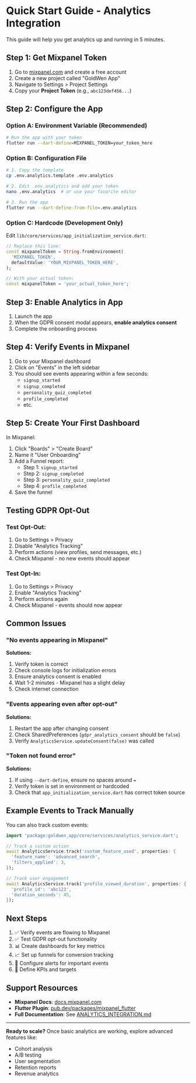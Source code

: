 # Quick Start Guide - Analytics Integration

This guide will help you get analytics up and running in 5 minutes.

## Step 1: Get Mixpanel Token

1. Go to [mixpanel.com](https://mixpanel.com) and create a free account
2. Create a new project called "GoldWen App"
3. Navigate to Settings > Project Settings
4. Copy your **Project Token** (e.g., `abc123def456...`)

## Step 2: Configure the App

### Option A: Environment Variable (Recommended)

```bash
# Run the app with your token
flutter run --dart-define=MIXPANEL_TOKEN=your_token_here
```

### Option B: Configuration File

```bash
# 1. Copy the template
cp .env.analytics.template .env.analytics

# 2. Edit .env.analytics and add your token
nano .env.analytics  # or use your favorite editor

# 3. Run the app
flutter run --dart-define-from-file=.env.analytics
```

### Option C: Hardcode (Development Only)

Edit `lib/core/services/app_initialization_service.dart`:

```dart
// Replace this line:
const mixpanelToken = String.fromEnvironment(
  'MIXPANEL_TOKEN',
  defaultValue: 'YOUR_MIXPANEL_TOKEN_HERE',
);

// With your actual token:
const mixpanelToken = 'your_actual_token_here';
```

## Step 3: Enable Analytics in App

1. Launch the app
2. When the GDPR consent modal appears, **enable analytics consent**
3. Complete the onboarding process

## Step 4: Verify Events in Mixpanel

1. Go to your Mixpanel dashboard
2. Click on "Events" in the left sidebar
3. You should see events appearing within a few seconds:
   - `signup_started`
   - `signup_completed`
   - `personality_quiz_completed`
   - `profile_completed`
   - etc.

## Step 5: Create Your First Dashboard

In Mixpanel:

1. Click "Boards" > "Create Board"
2. Name it "User Onboarding"
3. Add a Funnel report:
   - Step 1: `signup_started`
   - Step 2: `signup_completed`
   - Step 3: `personality_quiz_completed`
   - Step 4: `profile_completed`
4. Save the funnel

## Testing GDPR Opt-Out

### Test Opt-Out:

1. Go to Settings > Privacy
2. Disable "Analytics Tracking"
3. Perform actions (view profiles, send messages, etc.)
4. Check Mixpanel - no new events should appear

### Test Opt-In:

1. Go to Settings > Privacy
2. Enable "Analytics Tracking"
3. Perform actions again
4. Check Mixpanel - events should now appear

## Common Issues

### "No events appearing in Mixpanel"

**Solutions:**
1. Verify token is correct
2. Check console logs for initialization errors
3. Ensure analytics consent is enabled
4. Wait 1-2 minutes - Mixpanel has a slight delay
5. Check internet connection

### "Events appearing even after opt-out"

**Solutions:**
1. Restart the app after changing consent
2. Check SharedPreferences (`gdpr_analytics_consent` should be `false`)
3. Verify `AnalyticsService.updateConsent(false)` was called

### "Token not found error"

**Solutions:**
1. If using `--dart-define`, ensure no spaces around `=`
2. Verify token is set in environment or hardcoded
3. Check that `app_initialization_service.dart` has correct token source

## Example Events to Track Manually

You can also track custom events:

```dart
import 'package:goldwen_app/core/services/analytics_service.dart';

// Track a custom action
await AnalyticsService.track('custom_feature_used', properties: {
  'feature_name': 'advanced_search',
  'filters_applied': 3,
});

// Track user engagement
await AnalyticsService.track('profile_viewed_duration', properties: {
  'profile_id': 'abc123',
  'duration_seconds': 45,
});
```

## Next Steps

1. ✅ Verify events are flowing to Mixpanel
2. ✅ Test GDPR opt-out functionality
3. 📊 Create dashboards for key metrics
4. 📈 Set up funnels for conversion tracking
5. 🔔 Configure alerts for important events
6. 🎯 Define KPIs and targets

## Support Resources

- **Mixpanel Docs**: [docs.mixpanel.com](https://docs.mixpanel.com)
- **Flutter Plugin**: [pub.dev/packages/mixpanel_flutter](https://pub.dev/packages/mixpanel_flutter)
- **Full Documentation**: See [ANALYTICS_INTEGRATION.md](ANALYTICS_INTEGRATION.md)

---

**Ready to scale?** Once basic analytics are working, explore advanced features like:
- Cohort analysis
- A/B testing
- User segmentation
- Retention reports
- Revenue analytics
